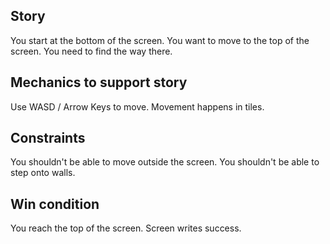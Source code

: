 ## Story

You start at the bottom of the screen.
You want to move to the top of the screen.
You need to find the way there.

## Mechanics to support story

Use WASD / Arrow Keys to move. Movement happens in tiles.

## Constraints

You shouldn't be able to move outside the screen.
You shouldn't be able to step onto walls.

## Win condition

You reach the top of the screen. Screen writes success.
